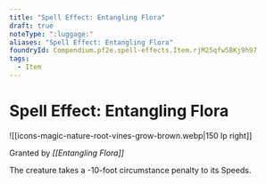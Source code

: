```yaml
---
title: "Spell Effect: Entangling Flora"
draft: true
noteType: ":luggage:"
aliases: "Spell Effect: Entangling Flora"
foundryId: Compendium.pf2e.spell-effects.Item.rjM25qfw5BKj9h97
tags:
  - Item
---
```


# Spell Effect: Entangling Flora
![[icons-magic-nature-root-vines-grow-brown.webp|150 lp right]]

Granted by _[[Entangling Flora]]_

The creature takes a -10-foot circumstance penalty to its Speeds.
